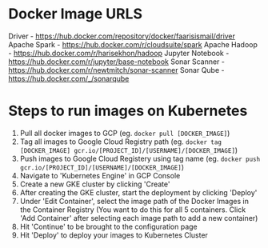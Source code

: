 # Docker Image URLS

Driver - https://hub.docker.com/repository/docker/faarisismail/driver
Apache Spark - https://hub.docker.com/r/cloudsuite/spark
Apache Hadoop - https://hub.docker.com/r/harisekhon/hadoop
Jupyter Notebook - https://hub.docker.com/r/jupyter/base-notebook
Sonar Scanner - https://hub.docker.com/r/newtmitch/sonar-scanner
Sonar Qube - https://hub.docker.com/_/sonarqube

# Steps to run images on Kubernetes

1. Pull all docker images to GCP
   (eg. `docker pull [DOCKER_IMAGE]`)
2. Tag all images to Google Cloud Registry path
    (eg. `docker tag [DOCKER_IMAGE] gcr.io/[PROJECT_ID]/[USERNAME]/[DOCKER_IMAGE]`)
3. Push images to Google Cloud Registery using tag name
    (eg. `docker push gcr.io/[PROJECT_ID]/[USERNAME]/[DOCKER_IMAGE]`)
4. Navigate to 'Kubernetes Engine' in GCP Console
5. Create a new GKE cluster by clicking 'Create'
6. After creating the GKE cluster, start the deployment by clicking 'Deploy'
7. Under 'Edit Container', select the image path of the Docker Images in the Container Registry
   (You want to do this for all 5 containers. Click 'Add Container' after selecting each image path to add a new container)
8. Hit 'Continue' to be brought to the configuration page
9. Hit 'Deploy' to deploy your images to Kubernetes Cluster
